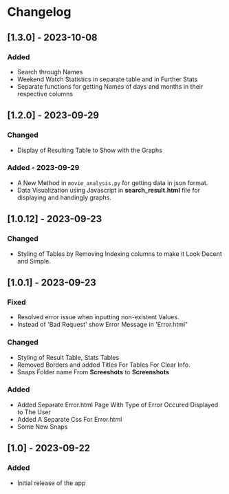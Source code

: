 # Changelog
## [1.3.0] - 2023-10-08
### Added
- Search through Names
- Weekend Watch Statistics in separate table and in Further Stats
- Separate functions for getting Names of days and months in their respective columns


## [1.2.0] - 2023-09-29
### Changed
- Display of Resulting Table to Show with the Graphs

### Added - 2023-09-29
- A New Method in `movie_analysis.py` for getting data in json format.
- Data Visualization using Javascript in **search_result.html** file for displaying and handingly graphs.

## [1.0.12] - 2023-09-23
### Changed
- Styling of Tables by Removing Indexing columns to make it Look Decent and Simple.

## [1.0.1] - 2023-09-23
### Fixed
- Resolved error issue when inputting non-existent Values.
- Instead of 'Bad Request' show Error Message in 'Error.html"

### Changed
- Styling of Result Table, Stats Tables
- Removed Borders and added Titles For Tables For Clear Info.
- Snaps Folder name From **Screeshots** to **Screenshots**

### Added
- Added Separate Error.html Page With Type of Error Occured Displayed to The User
- Added A Separate Css For Error.html
- Some New Snaps

## [1.0] - 2023-09-22
### Added
- Initial release of the app
